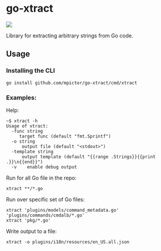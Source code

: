 # go-xtract
<a href="https://travis-ci.com/mpictor/go-xtract.svg?branch=master" alt="build status">
  <img src="https://travis-ci.com/mpictor/go-xtract.svg?branch=master" /></a>

Library for extracting arbitrary strings from Go code.

## Usage

### Installing the CLI
```
go install github.com/mpictor/go-xtract/cmd/xtract
```

### Examples:
Help:
```
~$ xtract -h
Usage of xtract:
  -func string
     target func (default "fmt.Sprintf")
  -o string
      output file (default "<stdout>")
  -template string
      output template (default "{{range .Strings}}{{print .}}\n{{end}}")
  -v	enable debug output
```

Run for all Go file in the repo:
```
xtract **/*.go
```

Run over specific set of Go files:
```
xtract 'plugins/models/command_metadata.go' 'plugins/commands/cmdalb/*.go'
xtract 'pkg/*.go'
```

Write output to a file:
```
xtract -o plugins/i18n/resources/en_US.all.json
```
